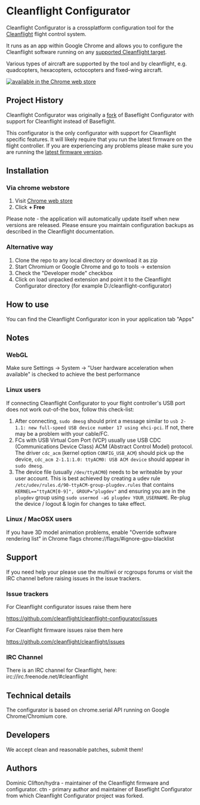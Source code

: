 # Cleanflight Configurator

Cleanflight Configurator is a crossplatform configuration tool for the [Cleanflight](http://cleanflight.com/) flight control system.

It runs as an app within Google Chrome and allows you to configure the Cleanflight software running on any [supported Cleanflight target](https://github.com/cleanflight/cleanflight/blob/master/docs/Boards.md).

Various types of aircraft are supported by the tool and by cleanflight, e.g. quadcopters, hexacopters, octocopters and fixed-wing aircraft.

[![available in the Chrome web store](https://developer.chrome.com/webstore/images/ChromeWebStore_Badge_v2_206x58.png)](https://chrome.google.com/webstore/detail/cleanflight-configurator/enacoimjcgeinfnnnpajinjgmkahmfgb)

## Project History

Cleanflight Configurator was originally a [fork](#credits) of Baseflight Configurator with support for Cleanflight instead of Baseflight.

This configurator is the only configurator with support for Cleanflight specific features. It will likely require that you run the latest firmware on the flight controller.
If you are experiencing any problems please make sure you are running the [latest firmware version](https://github.com/cleanflight/cleanflight/releases/latest).

## Installation

### Via chrome webstore

1. Visit [Chrome web store](https://chrome.google.com/webstore/detail/cleanflight-configurator/enacoimjcgeinfnnnpajinjgmkahmfgb)
2. Click **+ Free**

Please note - the application will automatically update itself when new versions are released.  Please ensure you maintain configuration backups as described in the Cleanflight documentation.

### Alternative way

1. Clone the repo to any local directory or download it as zip
2. Start Chromium or Google Chrome and go to tools -> extension
3. Check the "Developer mode" checkbox
4. Click on load unpacked extension and point it to the Cleanflight Configurator directory (for example D:/cleanflight-configurator)

## How to use

You can find the Cleanflight Configurator icon in your application tab "Apps"

## Notes

### WebGL

Make sure Settings -> System -> "User hardware acceleration when available" is checked to achieve the best performance

### Linux users

If connecting Cleanflight Configurator to your flight controller's USB port does not work out-of-the box, follow this check-list:

1. After connecting, `sudo dmesg` should print a message similar to `usb 2-1.1: new full-speed USB device number 17 using ehci-pci`. If not, there may be a problem with your cable/FC.
2. FCs with USB Virtual Com Port (VCP) usually use USB CDC (Communications Device Class) ACM (Abstract Control Model) protocol. The driver `cdc_acm` (kernel option `CONFIG_USB_ACM`) should pick up the device, `cdc_acm 2-1.1:1.0: ttyACM0: USB ACM device` should appear in `sudo dmesg`.
3. The device file (usually `/dev/ttyACM0`) needs to be writeable by your user account. This is best achieved by creating a udev rule `/etc/udev/rules.d/90-ttyACM-group-plugdev.rules` that contains `KERNEL=="ttyACM[0-9]", GROUP="plugdev"` and ensuring you are in the `plugdev` group using `sudo usermod -aG plugdev YOUR_USERNAME`. Re-plug the device / logout & login for changes to take effect.

### Linux / MacOSX users

If you have 3D model animation problems, enable "Override software rendering list" in Chrome flags chrome://flags/#ignore-gpu-blacklist

## Support

If you need help your please use the multiwii or rcgroups forums or visit the IRC channel before raising issues in the issue trackers.

### Issue trackers

For Cleanflight configurator issues raise them here

https://github.com/cleanflight/cleanflight-configurator/issues

For Cleanflight firmware issues raise them here

https://github.com/cleanflight/cleanflight/issues

### IRC Channel

There is an IRC channel for Cleanflight, here: irc://irc.freenode.net/#cleanflight

## Technical details

The configurator is based on chrome.serial API running on Google Chrome/Chromium core.

## Developers

We accept clean and reasonable patches, submit them!

## Authors

Dominic Clifton/hydra - maintainer of the Cleanflight firmware and configurator. 
ctn - primary author and maintainer of Baseflight Configurator from which Cleanflight Configurator project was forked.

